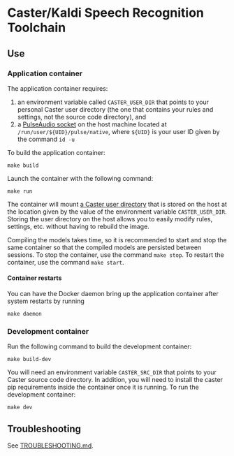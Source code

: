 # Caster/Kaldi Speech Recognition Toolchain

## Use

### Application container

The application container requires:

1. an environment variable called `CASTER_USER_DIR` that points to your personal Caster user directory (the one that contains your rules and settings, not the source code directory), and
2. a [PulseAudio socket](https://github.com/mviereck/x11docker/wiki/Container-sound:-ALSA-or-Pulseaudio#pulseaudio-with-shared-socket) on the host machine located at `/run/user/${UID}/pulse/native`, where `${UID}` is your user ID given by the command `id -u`

To build the application container:

```console
make build
```

Launch the container with the following command:

```console
make run
```

The container will mount [a Caster user directory](https://caster.readthedocs.io/en/latest/readthedocs/User_Dir/Caster_User_Dir/) that is stored on the host at the location given by the value of the environment variable `CASTER_USER_DIR`. Storing the user directory on the host allows you to easily modify rules, settings, etc. without having to rebuild the image.

Compiling the models takes time, so it is recommended to start and stop the same container so that the compiled models are persisted between sessions. To stop the container, use the command `make stop`. To restart the container, use the command `make start`.

#### Container restarts

You can have the Docker daemon bring up the application container after system restarts by running

```console
make daemon
```

### Development container

Run the following command to build the development container:

```console
make build-dev
```

You will need an environment variable `CASTER_SRC_DIR` that points to your Caster source code directory. In addition, you will need to install the caster pip requirements inside the container once it is running. To run the development container:

```console
make dev
```

## Troubleshooting

See [TROUBLESHOOTING.md](TROUBLESHOOTING.md).
